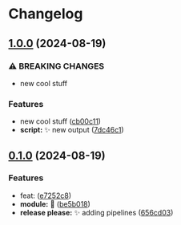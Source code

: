 # Changelog

## [1.0.0](https://github.com/chrburmeister/release-management/compare/module-v0.1.0...module-v1.0.0) (2024-08-19)


### ⚠ BREAKING CHANGES

* new cool stuff

### Features

* new cool stuff ([cb00c11](https://github.com/chrburmeister/release-management/commit/cb00c111a6ff0d30261b489c2da7e975f393d4d7))
* **script:** :sparkles:  new output ([7dc46c1](https://github.com/chrburmeister/release-management/commit/7dc46c1037a6c6e932ba3b09ee0e9e926316eab5))

## [0.1.0](https://github.com/chrburmeister/release-management/compare/module-v0.0.1...module-v0.1.0) (2024-08-19)


### Features

* feat:  ([e7252c8](https://github.com/chrburmeister/release-management/commit/e7252c88b5004e7702480cc0423a0e1d3f1e211c))
* **module:** :busts_in_silhouette: ([be5b018](https://github.com/chrburmeister/release-management/commit/be5b018572d07ec9f2fa238ea3e5ef4f49a7b031))
* **release please:** :sparkles:  adding pipelines ([656cd03](https://github.com/chrburmeister/release-management/commit/656cd0395c84aa7ae24daf83c5584715d813c8fb))
